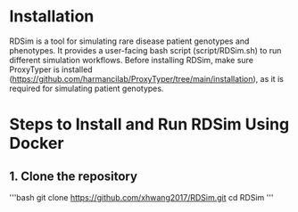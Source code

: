 # Installation
RDSim is a tool for simulating rare disease patient genotypes and phenotypes. It provides a user-facing bash script (script/RDSim.sh) to run different simulation workflows. Before installing RDSim, make sure ProxyTyper is installed (https://github.com/harmancilab/ProxyTyper/tree/main/installation), as it is required for simulating patient genotypes.

# Steps to Install and Run RDSim Using Docker
## 1. Clone the repository
'''bash
git clone https://github.com/xhwang2017/RDSim.git
cd RDSim
'''

